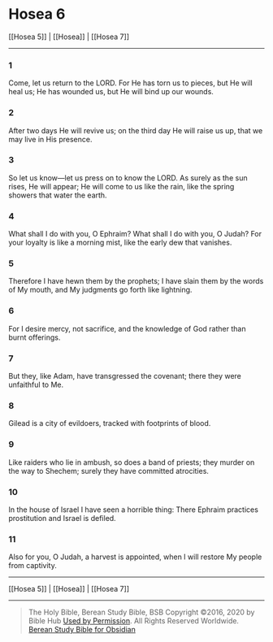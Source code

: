 # Hosea 6

[[Hosea 5]] | [[Hosea]] | [[Hosea 7]]

---

### 1
Come, let us return to the LORD. For He has torn us to pieces, but He will heal us; He has wounded us, but He will bind up our wounds.

### 2
After two days He will revive us; on the third day He will raise us up, that we may live in His presence.

### 3
So let us know—let us press on to know the LORD. As surely as the sun rises, He will appear; He will come to us like the rain, like the spring showers that water the earth.

### 4
What shall I do with you, O Ephraim? What shall I do with you, O Judah? For your loyalty is like a morning mist, like the early dew that vanishes.

### 5
Therefore I have hewn them by the prophets; I have slain them by the words of My mouth, and My judgments go forth like lightning.

### 6
For I desire mercy, not sacrifice, and the knowledge of God rather than burnt offerings.

### 7
But they, like Adam, have transgressed the covenant; there they were unfaithful to Me.

### 8
Gilead is a city of evildoers, tracked with footprints of blood.

### 9
Like raiders who lie in ambush, so does a band of priests; they murder on the way to Shechem; surely they have committed atrocities.

### 10
In the house of Israel I have seen a horrible thing: There Ephraim practices prostitution and Israel is defiled.

### 11
Also for you, O Judah, a harvest is appointed, when I will restore My people from captivity.

---

[[Hosea 5]] | [[Hosea]] | [[Hosea 7]]

---

> The Holy Bible, Berean Study Bible, BSB
> Copyright &copy;2016, 2020 by Bible Hub
> [Used by Permission](https://berean.bible/terms.htm). All Rights Reserved Worldwide.
> [Berean Study Bible for Obsidian](https://github.com/gapmiss/berean-study-bible-for-obsidian)

